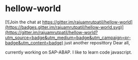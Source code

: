 # hellow-world

[![Join the chat at https://gitter.im/rajuamrutpatil/hellow-world](https://badges.gitter.im/rajuamrutpatil/hellow-world.svg)](https://gitter.im/rajuamrutpatil/hellow-world?utm_source=badge&utm_medium=badge&utm_campaign=pr-badge&utm_content=badge)
just another reposittory
Dear all,

currently working on SAP-ABAP.
I like to learn code javascript.

